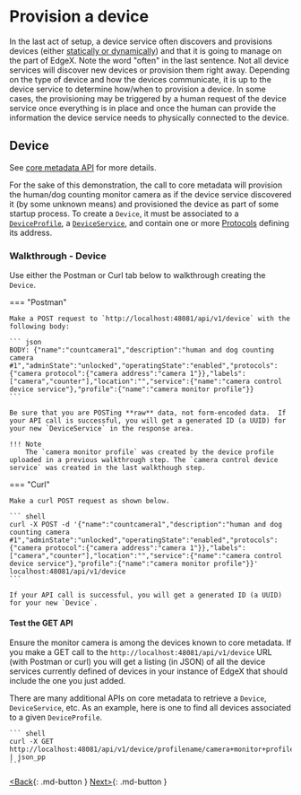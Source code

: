 # Provision a device

In the last act of setup, a device service often discovers and provisions devices (either [statically or dynamically](../microservices/device/Ch-DeviceServices.md#device-discovery-and-provision-watchers)) and that it is going to manage on the part of
EdgeX. Note the word "often" in the last sentence. Not all device
services will discover new devices or provision them right away.
Depending on the type of device and how the devices communicate, it is
up to the device service to determine how/when to provision a device. In
some cases, the provisioning may be triggered by a human request of
the device service once everything is in place and once the human can
provide the information the device service needs to physically connected
to the device.

## Device

See [core metadata API](https://app.swaggerhub.com/apis-docs/EdgeXFoundry1/core-metadata/1.2.0) for more details.

For the sake of this demonstration, the call to core metadata will
provision the human/dog counting monitor camera as if the device service
discovered it (by some unknown means) and provisioned the device as part
of some startup process. To create a `Device`, it must be associated to a
[`DeviceProfile`](./Ch-WalkthroughDeviceProfile.md), a
[`DeviceService`](./Ch-WalkthroughDeviceService.md), and
contain one or more [Protocols](./Ch-WalkthroughData.md#addressables)
defining its address. 

### Walkthrough - Device

Use either the Postman or Curl tab below to walkthrough creating the `Device`.

=== "Postman"

    Make a POST request to `http://localhost:48081/api/v1/device` with the following body:

    ``` json
    BODY: {"name":"countcamera1","description":"human and dog counting camera #1","adminState":"unlocked","operatingState":"enabled","protocols":{"camera protocol":{"camera address":"camera 1"}},"labels": ["camera","counter"],"location":"","service":{"name":"camera control device service"},"profile":{"name":"camera monitor profile"}}
    ```

    Be sure that you are POSTing **raw** data, not form-encoded data.  If your API call is successful, you will get a generated ID (a UUID) for your new `DeviceService` in the response area.

    !!! Note
        The `camera monitor profile` was created by the device profile uploaded in a previous walkthrough step. The `camera control device service` was created in the last walkthough step.

=== "Curl"

    Make a curl POST request as shown below.

    ``` shell
    curl -X POST -d '{"name":"countcamera1","description":"human and dog counting camera #1","adminState":"unlocked","operatingState":"enabled","protocols":{"camera protocol":{"camera address":"camera 1"}},"labels": ["camera","counter"],"location":"","service":{"name":"camera control device service"},"profile":{"name":"camera monitor profile"}}' localhost:48081/api/v1/device
    ```

    If your API call is successful, you will get a generated ID (a UUID) for your new `Device`.

#### Test the GET API

Ensure the monitor camera is among the devices known to core metadata.  If you make a GET call to the `http://localhost:48081/api/v1/device` URL (with Postman or curl) you will get a listing (in JSON) of all the device services currently defined of devices in your instance of EdgeX that should include the one you just added.

There are many additional APIs on core metadata to retrieve a `Device`, `DeviceService`, etc. As an example, here is one to find
all devices associated to a given `DeviceProfile`.

    ``` shell
    curl -X GET http://localhost:48081/api/v1/device/profilename/camera+monitor+profile | json_pp
    ```

[<Back](Ch-WalkthroughDeviceService.md){: .md-button } [Next>](Ch-WalkthroughCommands.md){: .md-button }
